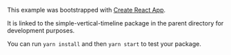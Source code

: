 This example was bootstrapped with [Create React App](https://github.com/facebook/create-react-app).

It is linked to the simple-vertical-timeline package in the parent directory for development purposes.

You can run `yarn install` and then `yarn start` to test your package.
